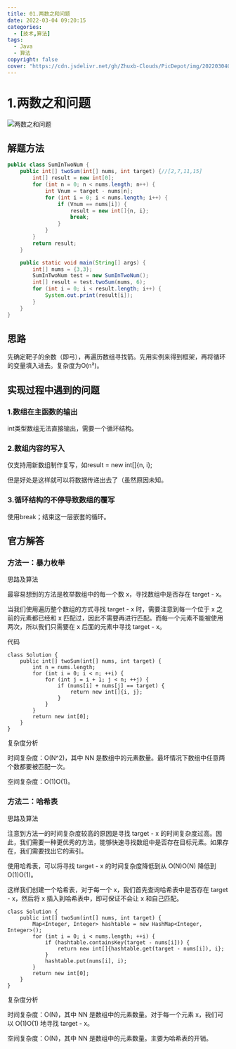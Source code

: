 ```yaml
---
title: 01.两数之和问题
date: 2022-03-04 09:20:15
categories:
  - [技术,算法]
tags: 
  - Java
  - 算法
copyright: false
cover: "https://cdn.jsdelivr.net/gh/Zhuxb-Clouds/PicDepot/img/202203040924920.jpg"
---
```


# 1.两数之和问题

![两数之和问题](https://cdn.jsdelivr.net/gh/Zhuxb-Clouds/PicDepot/img/202203040918365.png)

## 解题方法

```java
public class SumInTwoNum {
    public int[] twoSum(int[] nums, int target) {//[2,7,11,15]
        int[] result = new int[0];
        for (int n = 0; n < nums.length; n++) {
            int Vnum = target - nums[n];
            for (int i = 0; i < nums.length; i++) {
                if (Vnum == nums[i]) {
                    result = new int[]{n, i};
                    break;
                }
            }
        }
        return result;
    }

    public static void main(String[] args) {
        int[] nums = {3,3};
        SumInTwoNum test = new SumInTwoNum();
        int[] result = test.twoSum(nums, 6);
        for (int i = 0; i < result.length; i++) {
            System.out.print(result[i]);
        }
    }
}
```

## 思路

先确定靶子的余数（即弓），再遍历数组寻找箭。先用实例来得到框架，再将循环的变量填入进去。复杂度为O(n²)。

## 实现过程中遇到的问题

### 1.数组在主函数的输出

int类型数组无法直接输出，需要一个循环结构。

### 2.数组内容的写入

仅支持用新数组制作复写，如result = new int[]{n, i};

但是好处是这样就可以将数据传递出去了（虽然原因未知。

### 3.循环结构的不停导致数组的覆写

使用break；结束这一层嵌套的循环。

## 官方解答

### 方法一：暴力枚举

思路及算法

最容易想到的方法是枚举数组中的每一个数 x，寻找数组中是否存在 target - x。

当我们使用遍历整个数组的方式寻找 target - x 时，需要注意到每一个位于 x 之前的元素都已经和 x 匹配过，因此不需要再进行匹配。而每一个元素不能被使用两次，所以我们只需要在 x 后面的元素中寻找 target - x。

代码

```
class Solution {
    public int[] twoSum(int[] nums, int target) {
        int n = nums.length;
        for (int i = 0; i < n; ++i) {
            for (int j = i + 1; j < n; ++j) {
                if (nums[i] + nums[j] == target) {
                    return new int[]{i, j};
                }
            }
        }
        return new int[0];
    }
}
```

复杂度分析

时间复杂度：O(N^2)，其中 NN 是数组中的元素数量。最坏情况下数组中任意两个数都要被匹配一次。

空间复杂度：O(1)O(1)。

### 方法二：哈希表

思路及算法

注意到方法一的时间复杂度较高的原因是寻找 target - x 的时间复杂度过高。因此，我们需要一种更优秀的方法，能够快速寻找数组中是否存在目标元素。如果存在，我们需要找出它的索引。

使用哈希表，可以将寻找 target - x 的时间复杂度降低到从 O(N)O(N) 降低到 O(1)O(1)。

这样我们创建一个哈希表，对于每一个 x，我们首先查询哈希表中是否存在 target - x，然后将 x 插入到哈希表中，即可保证不会让 x 和自己匹配。

```
class Solution {
    public int[] twoSum(int[] nums, int target) {
        Map<Integer, Integer> hashtable = new HashMap<Integer, Integer>();
        for (int i = 0; i < nums.length; ++i) {
            if (hashtable.containsKey(target - nums[i])) {
                return new int[]{hashtable.get(target - nums[i]), i};
            }
            hashtable.put(nums[i], i);
        }
        return new int[0];
    }
}
```

复杂度分析

时间复杂度：O(N)，其中 NN 是数组中的元素数量。对于每一个元素 x，我们可以 O(1)O(1) 地寻找 target - x。

空间复杂度：O(N)，其中 NN 是数组中的元素数量。主要为哈希表的开销。
